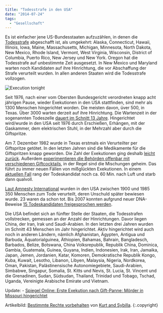 ```yaml
---
title: "Todesstrafe in den USA"
date: "2014-07-24"
tags:
  - "Gesellschaft"
---
```


Es ist einfacher jene US-Bundesstaaten aufzuzählen, in denen die [Todesstrafe](http://de.wikipedia.org/wiki/Todesstrafe_in_den_Vereinigten_Staaten) abgeschafft ist, als umgekehrt: Alaska, Connecticut, Hawaii, Illinois, Iowa, Maine, Massachusetts, Michigan, Minnesota, North Dakota, New Mexico, Rhode Island, Vermont, West Virginia, Wisconsin, District of Columbia, Puerto Rico, New Jersey und New York. Oregon hat die Todesstrafe auf unbestimmte Zeit ausgesetzt. In New Mexico und Maryland warten noch Kandidaten auf ihre Hinrichtung, die vor Abschaffung der Strafe verurteilt wurden. In allen anderen Staaten wird die Todesstrafe vollzogen.

![Execution tonight](/img/2927451699_84129f79d7_b.jpg)

Seit 1976, nach einer vom Obersten Bundesgericht verordneten knapp acht jährigen Pause, wieder Exekutionen in den USA stattfinden, sind mehr als 1300 Menschen hingerichtet worden. Die meisten davon, üver 500, in Texas. Über 3000 warten derzeit auf ihre Hinrichtung. Die Wartenzeit in der sogenannten Todeszelle [dauert im Schnitt 13 Jahre](http://www.wienerzeitung.at/nachrichten/archiv/58896_Quaelendes-Warten-auf-die-Exekution.html). Hingerichtet wird/wurde in den USA seit 1976 durch Erschießen, Erhängen, mit der Gaskammer, dem elektrischen Stuhl, in der Mehrzahl aber durch die Giftspritze.

Am 7. Dezember 1982 wurde in Texas erstmals ein Verurteilter per Giftspritze getötet. In den letzten Jahren sind die Medikamente für die Giftspritzen knapp geworden. Die Zahl der Exekutionen ging deshalb [leicht zurück](http://www.zeit.de/politik/ausland/2013-12/todesstrafe-usa-giftspritze). Außerdem [experimentieren die Behörden offenbar mit verschiedenen Giftcocktails](http://www.zeit.de/wissen/2014-01/todesspritze-hinrichtung-gift-qual), in der Regel sind die Mischungen geheim. Das führt zu immer neuen Fällen von mißglückten Exekutionen. In einem [aktuellen Fall](http://www.zeit.de/gesellschaft/zeitgeschehen/2014-07/hinrichtung-usa-todeskampf) rang der Todeskandidat noch ca. 60 Min. nach Luft und starb dann qualvoll.

[Laut Amnesty International](http://www.amnesty.org/en/library/info/ACT50/006/2006) wurden in den USA zwischen 1900 und 1985 350 Menschen zum Tode verurteilt, deren Unschuld später bewiesen wurde. 23 waren da schon tot. Bis 2007 konnten aufgrund neuer DNA-Beweise [15 Todeskandidaten freigesprochen werden](http://www.innocenceproject.org/Content/After_21_Years_in_Prison__including_16_on_Death_Row__Curtis_McCarty_is_Exonerated_Based_on_DNA_Evidence.php).

Die USA befindet sich an fünfter Stelle der Staaten, die Todesstrafen vollstrecken, gemessen an der Anzahl der Hinrichtungen. Davor liegen China, der Iran, Irak und Saudi-Arabien. In den letzten drei Jahren wurden im Schnitt 43 Menschen im Jahr hingerichtet. Aktiv hingerichtet wird auch noch in anderen Ländern, nämlich Afghanistan, Ägypten, Antigua und Barbuda, Äquatorialguinea, Äthiopien, Bahamas, Bahrain, Bangladesch, Barbados, Belize, Botswana, China Volksrepublik, Republik China, Dominica, Gambia, Guatemala, Guinea, Guyana, Indien, Indonesien, Irak, Iran, Jamaika, Japan, Jemen, Jordanien, Katar, Komoren, Demokratische Republik Kongo, Kuba, Kuwait, Lesotho, Libanon, Libyen, Malaysia, Nigeria, Nordkorea, Oman, Pakistan, Palästinensische Autonomiegebiete, Saudi-Arabien, Simbabwe, Singapur, Somalia, St. Kitts und Nevis, St. Lucia, St. Vincent und die Grenadinen, Sudan, Südsudan, Thailand, Trinidad und Tobago, Tschad, Uganda, Vereinigte Arabische Emirate und Vietnam.

Update:
\- [Spiegel Online: Erste Exekution nach Gift-Panne: Mörder in Missouri hingerichtet](http://www.spiegel.de/panorama/justiz/todesstrafe-moerder-in-missouri-mit-giftinjektion-hingerichtet-a-984664.html)

Artikelbild:  [Bestimmte Rechte vorbehalten](https://creativecommons.org/licenses/by-nc/2.0/) von [Kurt and Sybilla](https://www.flickr.com/photos/upturnedface/).  {:.copyright}
